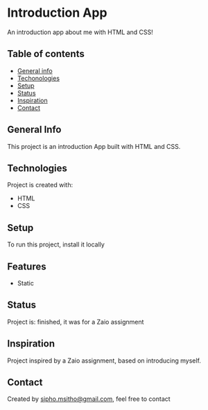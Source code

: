 # Introduction App

An introduction app about me with HTML and CSS!

## Table of contents

* [General info](#general-info)
* [Techonologies](#technologies)
* [Setup](#setup)
* [Status](#status)
* [Inspiration](#inspiration)
* [Contact](#contact)



## General Info
This project is an introduction App built with HTML and CSS.


## Technologies
Project is created with:
* HTML
* CSS

## Setup
To run this project, install it locally 

## Features
* Static


## Status
Project is: finished, it was for a Zaio assignment


## Inspiration
Project inspired by a Zaio assignment, based on introducing myself.


## Contact
Created by sipho.msitho@gmail.com, feel free to contact
